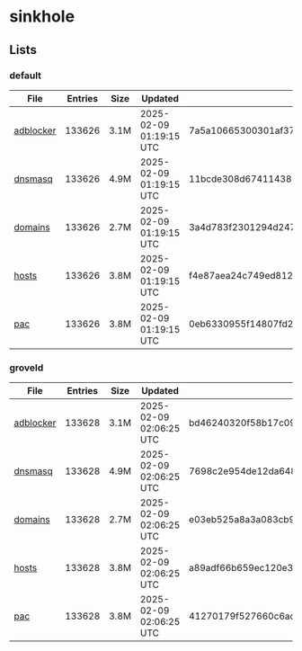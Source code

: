 # sinkhole

## Lists

### default

|File|Entries|Size|Updated|Hash|
|-|-|-|-|-|
|[adblocker](https://raw.githubusercontent.com/groveld/sinkhole/lists/default/adblocker.txt)|133626|3.1M|2025-02-09 01:19:15 UTC|7a5a10665300301af37bbbaa1921741fb9d703faddcbf4ff339fdbf50c656c68|
|[dnsmasq](https://raw.githubusercontent.com/groveld/sinkhole/lists/default/dnsmasq.txt)|133626|4.9M|2025-02-09 01:19:15 UTC|11bcde308d674114381def688fbe931faf7e1bf2895e9075204acf1158db3a87|
|[domains](https://raw.githubusercontent.com/groveld/sinkhole/lists/default/domains.txt)|133626|2.7M|2025-02-09 01:19:15 UTC|3a4d783f2301294d247221213b8aa59a7cd7e1ba32fb520b3f21e3adcde66505|
|[hosts](https://raw.githubusercontent.com/groveld/sinkhole/lists/default/hosts.txt)|133626|3.8M|2025-02-09 01:19:15 UTC|f4e87aea24c749ed812f1b28da1b530264e095b759f2100dff412b281d69c8d8|
|[pac](https://raw.githubusercontent.com/groveld/sinkhole/lists/default/pac.txt)|133626|3.8M|2025-02-09 01:19:15 UTC|0eb6330955f14807fd2298d3ffbbd818fb8dd0c8479b1252ffd4490d5ec565cf|

### groveld

|File|Entries|Size|Updated|Hash|
|-|-|-|-|-|
|[adblocker](https://raw.githubusercontent.com/groveld/sinkhole/lists/groveld/adblocker.txt)|133628|3.1M|2025-02-09 02:06:25 UTC|bd46240320f58b17c09bc3a8d04109ed02741a17d2a4881b2468a8d76f18a022|
|[dnsmasq](https://raw.githubusercontent.com/groveld/sinkhole/lists/groveld/dnsmasq.txt)|133628|4.9M|2025-02-09 02:06:25 UTC|7698c2e954de12da648481feba68f14c93d5b0b0bbb9938affde286b68a61794|
|[domains](https://raw.githubusercontent.com/groveld/sinkhole/lists/groveld/domains.txt)|133628|2.7M|2025-02-09 02:06:25 UTC|e03eb525a8a3a083cb9ef252839abed21c2afe442f77944c02c5d11cd5d128c3|
|[hosts](https://raw.githubusercontent.com/groveld/sinkhole/lists/groveld/hosts.txt)|133628|3.8M|2025-02-09 02:06:25 UTC|a89adf66b659ec120e3fb3f1a4ea05428f76e768d7a63f8853c210d577c9350c|
|[pac](https://raw.githubusercontent.com/groveld/sinkhole/lists/groveld/pac.txt)|133628|3.8M|2025-02-09 02:06:25 UTC|41270179f527660c6ac4aaf23182ebf38d07096c76ab8728ec796159449df7a7|
